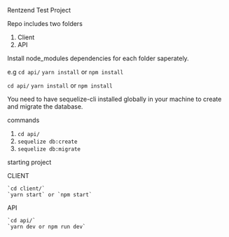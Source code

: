 Rentzend Test Project

Repo includes two folders
1. Client
2. API

Install node_modules dependencies for each folder saperately.

e.g
`cd api/`
`yarn install` or `npm install`

`cd api/`
`yarn install` or `npm install`

You need to have sequelize-cli installed globally in your machine to create and migrate the database.

commands
1. `cd api/`
2. `sequelize db:create`
3. `sequelize db:migrate`

starting project

CLIENT

    `cd client/`
    `yarn start` or `npm start`

API

    `cd api/`
    `yarn dev or npm run dev`
